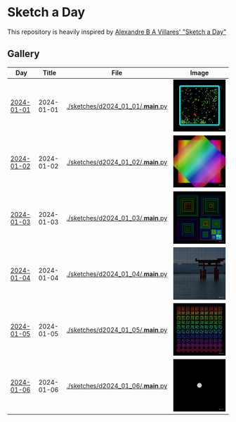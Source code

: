 # Sketch a Day

This repository is heavily inspired by [Alexandre B A Villares' "Sketch a Day"](https://abav.lugaralgum.com/sketch-a-day/)


## Gallery

| Day | Title | File | Image |
| -- | -- | -- | -- |
| [2024-01-01](./sketches/d2024_01_01) | 2024-01-01 | [./sketches/d2024_01_01/.__main__.py](./sketches/d2024_01_01/.__main__.py) | ![2024-01-01](./sketches/d2024_01_01/2024-01-01.png) |
| [2024-01-02](./sketches/d2024_01_02) | 2024-01-02 | [./sketches/d2024_01_02/.__main__.py](./sketches/d2024_01_02/.__main__.py) | ![2024-01-02](./sketches/d2024_01_02/2024-01-02.png) |
| [2024-01-03](./sketches/d2024_01_03) | 2024-01-03 | [./sketches/d2024_01_03/.__main__.py](./sketches/d2024_01_03/.__main__.py) | ![2024-01-03](./sketches/d2024_01_03/2024-01-03.png) |
| [2024-01-04](./sketches/d2024_01_04) | 2024-01-04 | [./sketches/d2024_01_04/.__main__.py](./sketches/d2024_01_04/.__main__.py) | ![2024-01-04](./sketches/d2024_01_04/2024-01-04.png) |
| [2024-01-05](./sketches/d2024_01_05) | 2024-01-05 | [./sketches/d2024_01_05/.__main__.py](./sketches/d2024_01_05/.__main__.py) | ![2024-01-05](./sketches/d2024_01_05/2024-01-05.png) |
| [2024-01-06](./sketches/d2024_01_06) | 2024-01-06 | [./sketches/d2024_01_06/.__main__.py](./sketches/d2024_01_06/.__main__.py) | ![2024-01-06](./sketches/d2024_01_06/2024-01-06.gif) |
<!-- Next Item -->




